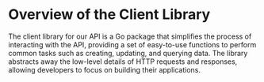 # Overview of the Client Library

The client library for our API is a Go package that simplifies the process of interacting with the API, providing a set of easy-to-use functions to perform common tasks such as creating, updating, and querying data. The library abstracts away the low-level details of HTTP requests and responses, allowing developers to focus on building their applications.

